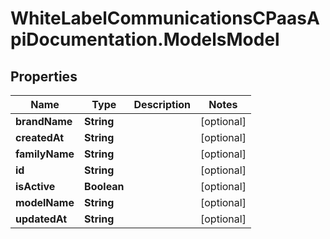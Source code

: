 # WhiteLabelCommunicationsCPaasApiDocumentation.ModelsModel

## Properties

Name | Type | Description | Notes
------------ | ------------- | ------------- | -------------
**brandName** | **String** |  | [optional] 
**createdAt** | **String** |  | [optional] 
**familyName** | **String** |  | [optional] 
**id** | **String** |  | [optional] 
**isActive** | **Boolean** |  | [optional] 
**modelName** | **String** |  | [optional] 
**updatedAt** | **String** |  | [optional] 


